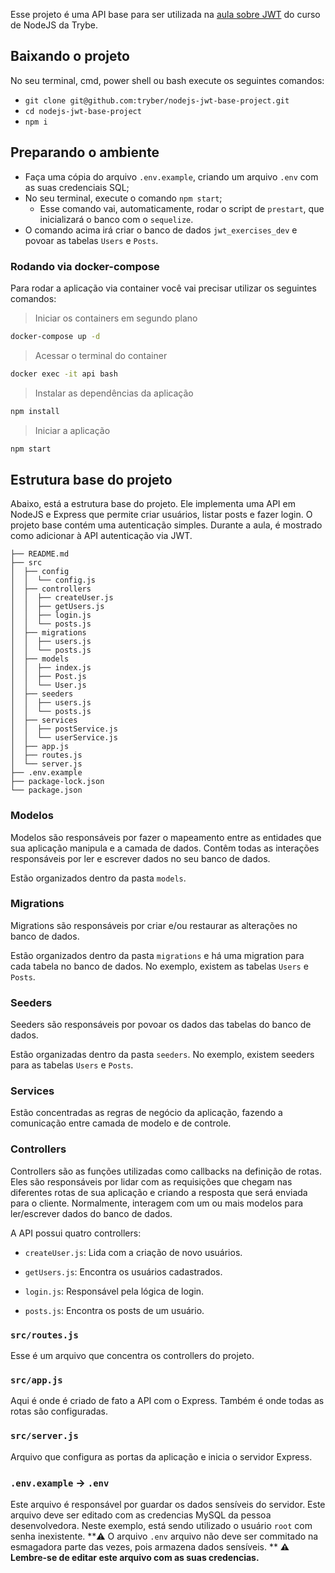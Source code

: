Esse projeto é uma API base para ser utilizada na [aula sobre JWT](https://app.betrybe.com/course/back-end/autenticacao-e-upload-de-arquivos/nodejs-jwt-json-web-token/acf1c24f-d531-4cf0-be9b-2384e37799d7/) do curso de NodeJS da Trybe.

## Baixando o projeto

No seu terminal, cmd, power shell ou bash execute os seguintes comandos:

- `git clone git@github.com:tryber/nodejs-jwt-base-project.git`
- `cd nodejs-jwt-base-project`
- `npm i`

## Preparando o ambiente

- Faça uma cópia do arquivo `.env.example`, criando um arquivo `.env` com as suas credenciais SQL;
- No seu terminal, execute o comando `npm start`;
  - Esse comando vai, automaticamente, rodar o script de `prestart`, que inicializará o banco com o `sequelize`.
- O comando acima irá criar o banco de dados `jwt_exercises_dev` e povoar as tabelas `Users` e `Posts`.

### Rodando via docker-compose

Para rodar a aplicação via container você vai precisar utilizar os seguintes comandos:

> Iniciar os containers em segundo plano
```bash
docker-compose up -d
```

> Acessar o terminal do container
```bash
docker exec -it api bash
```

> Instalar as dependências da aplicação
```bash
npm install
```

> Iniciar a aplicação
```bash
npm start
```

## Estrutura base do projeto

Abaixo, está a estrutura base do projeto. Ele implementa uma API em NodeJS e Express que permite criar usuários, listar posts e fazer login. O projeto base contém uma autenticação simples. Durante a aula, é mostrado como adicionar à API autenticação via JWT.
 
```
├── README.md
├── src
│  ├── config
│  │  └── config.js
│  ├── controllers
│  │  ├── createUser.js
│  │  ├── getUsers.js  
│  │  ├── login.js
│  │  └── posts.js
│  ├── migrations
│  │  ├── users.js
│  │  └── posts.js  
│  ├── models
│  │  ├── index.js
│  │  ├── Post.js
│  │  └── User.js
│  ├── seeders
│  │  ├── users.js
│  │  └── posts.js
│  ├── services
│  │  ├── postService.js
│  │  └── userService.js
│  ├── app.js
│  ├── routes.js
│  └── server.js
├── .env.example
├── package-lock.json
└── package.json
```

### Modelos

Modelos são responsáveis por fazer o mapeamento entre as entidades que sua aplicação manipula e a camada de dados. Contêm todas as interações responsáveis por ler e escrever dados no seu banco de dados.

Estão organizados dentro da pasta `models`.

### Migrations

Migrations são responsáveis por criar e/ou restaurar as alterações no banco de dados.

Estão organizados dentro da pasta `migrations` e há uma migration para cada tabela no banco de dados. No exemplo, existem as tabelas `Users` e `Posts`.

### Seeders

Seeders são responsáveis por povoar os dados das tabelas do banco de dados.

Estão organizadas dentro da pasta `seeders`. No exemplo, existem seeders para as tabelas `Users` e `Posts`.

### Services

Estão concentradas as regras de negócio da aplicação, fazendo a comunicação entre camada de modelo e de controle.

### Controllers

Controllers são as funções utilizadas como callbacks na definição de rotas.
Eles são responsáveis por lidar com as requisições que chegam nas diferentes rotas de sua aplicação e criando a resposta que será enviada para o cliente. Normalmente, interagem com um ou mais modelos para ler/escrever dados do banco de dados.

A API possui quatro controllers:

  - `createUser.js`: Lida com a criação de novo usuários.

  - `getUsers.js`: Encontra os usuários cadastrados.
  
  - `login.js`: Responsável pela lógica de login.

  - `posts.js`: Encontra os posts de um usuário.
 
### `src/routes.js`

Esse é um arquivo que concentra os controllers do projeto.
 
### `src/app.js`

Aqui é onde é criado de fato a API com o Express. Também é onde todas as rotas são configuradas.

### `src/server.js`

Arquivo que configura as portas da aplicação e inicia o servidor Express.

### `.env.example` -> `.env`

Este arquivo é responsável por guardar os dados sensíveis do servidor. Este arquivo deve ser editado com as credencias MySQL da pessoa desenvolvedora. Neste exemplo, está sendo utilizado o usuário `root` com senha inexistente.
**⚠️ O arquivo `.env` arquivo não deve ser commitado na esmagadora parte das vezes, pois armazena dados sensíveis. **
**⚠️ Lembre-se de editar este arquivo com as suas credencias.**
